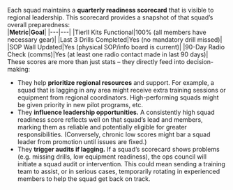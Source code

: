 Each squad maintains a **quarterly readiness scorecard** that is visible to regional leadership. This scorecard provides a snapshot of that squad’s overall preparedness:  
|**Metric**|**Goal**|
|---|---|
|TierII Kits Functional|100% (all members have necessary gear)|
|Last 3 Drills Completed|Yes (no mandatory drill missed)|
|SOP Wall Updated|Yes (physical SOP/info board is current)|
|90-Day Radio Check (comms)|Yes (at least one radio contact made in last 90 days)|  
These scores are more than just stats – they directly feed into decision-making:  
- They help **prioritize regional resources** and support. For example, a squad that is lagging in any area might receive extra training sessions or equipment from regional coordinators. High-performing squads might be given priority in new pilot programs, etc.  
- They **influence leadership opportunities.** A consistently high squad readiness score reflects well on that squad’s lead and members, marking them as reliable and potentially eligible for greater responsibilities. (Conversely, chronic low scores might bar a squad leader from promotion until issues are fixed.)  
- They **trigger audits if lagging.** If a squad’s scorecard shows problems (e.g. missing drills, low equipment readiness), the ops council will initiate a squad audit or intervention. This could mean sending a training team to assist, or in serious cases, temporarily rotating in experienced members to help the squad get back on track.